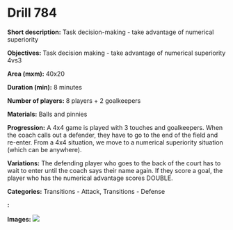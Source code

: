 # Drill 784

**Short description:**
Task decision-making - take advantage of numerical superiority

**Objectives:**
Task decision making - take advantage of numerical superiority 4vs3

**Area (mxm):**
40x20

**Duration (min):**
8 minutes

**Number of players:**
8 players + 2 goalkeepers

**Materials:**
Balls and pinnies

**Progression:**
A 4x4 game is played with 3 touches and goalkeepers. When the coach calls out a defender, they have to go to the end of the field and re-enter. From a 4x4 situation, we move to a numerical superiority situation (which can be anywhere).

**Variations:**
The defending player who goes to the back of the court has to wait to enter until the coach says their name again. If they score a goal, the player who has the numerical advantage scores DOUBLE.

**Categories:**
Transitions - Attack, Transitions - Defense

**:**


**Images:**
![](https://www.coachingfutsal.com/\images\fc970147178ec3f1ac212a84132a130ff2f7f7866d5d549e7e623a43aa4d2c9ed8a166b33f1843191889ab416f219d514aa10290630891243442b751e636952d4f9439b092181.jpg)

